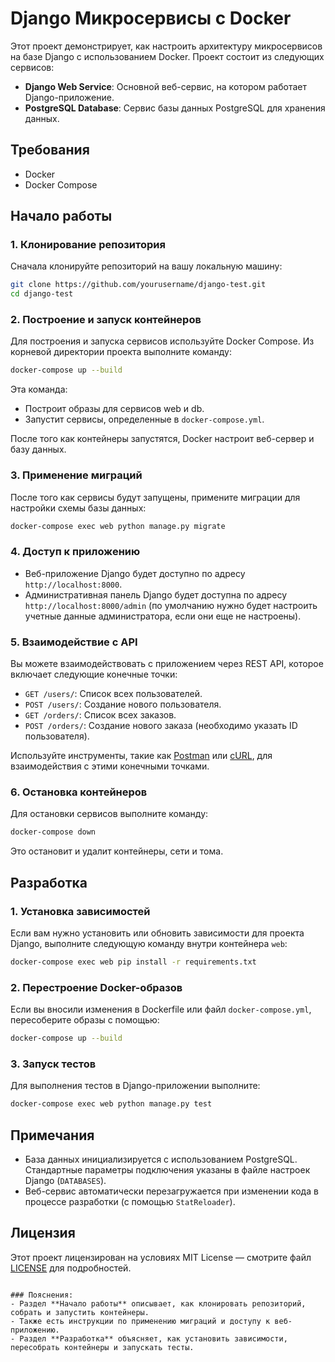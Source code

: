 # Django Микросервисы с Docker

Этот проект демонстрирует, как настроить архитектуру микросервисов на базе Django с использованием Docker. Проект состоит из следующих сервисов:

- **Django Web Service**: Основной веб-сервис, на котором работает Django-приложение.
- **PostgreSQL Database**: Сервис базы данных PostgreSQL для хранения данных.

## Требования

- Docker
- Docker Compose

## Начало работы

### 1. Клонирование репозитория

Сначала клонируйте репозиторий на вашу локальную машину:

```bash
git clone https://github.com/yourusername/django-test.git
cd django-test
```

### 2. Построение и запуск контейнеров

Для построения и запуска сервисов используйте Docker Compose. Из корневой директории проекта выполните команду:

```bash
docker-compose up --build
```

Эта команда:
- Построит образы для сервисов web и db.
- Запустит сервисы, определенные в `docker-compose.yml`.

После того как контейнеры запустятся, Docker настроит веб-сервер и базу данных.

### 3. Применение миграций

После того как сервисы будут запущены, примените миграции для настройки схемы базы данных:

```bash
docker-compose exec web python manage.py migrate
```

### 4. Доступ к приложению

- Веб-приложение Django будет доступно по адресу `http://localhost:8000`.
- Административная панель Django будет доступна по адресу `http://localhost:8000/admin` (по умолчанию нужно будет настроить учетные данные администратора, если они еще не настроены).

### 5. Взаимодействие с API

Вы можете взаимодействовать с приложением через REST API, которое включает следующие конечные точки:

- `GET /users/`: Список всех пользователей.
- `POST /users/`: Создание нового пользователя.
- `GET /orders/`: Список всех заказов.
- `POST /orders/`: Создание нового заказа (необходимо указать ID пользователя).

Используйте инструменты, такие как [Postman](https://www.postman.com/) или [cURL](https://curl.se/), для взаимодействия с этими конечными точками.

### 6. Остановка контейнеров

Для остановки сервисов выполните команду:

```bash
docker-compose down
```

Это остановит и удалит контейнеры, сети и тома.

## Разработка

### 1. Установка зависимостей

Если вам нужно установить или обновить зависимости для проекта Django, выполните следующую команду внутри контейнера `web`:

```bash
docker-compose exec web pip install -r requirements.txt
```

### 2. Перестроение Docker-образов

Если вы вносили изменения в Dockerfile или файл `docker-compose.yml`, пересоберите образы с помощью:

```bash
docker-compose up --build
```

### 3. Запуск тестов

Для выполнения тестов в Django-приложении выполните:

```bash
docker-compose exec web python manage.py test
```

## Примечания

- База данных инициализируется с использованием PostgreSQL. Стандартные параметры подключения указаны в файле настроек Django (`DATABASES`).
- Веб-сервис автоматически перезагружается при изменении кода в процессе разработки (с помощью `StatReloader`).

## Лицензия

Этот проект лицензирован на условиях MIT License — смотрите файл [LICENSE](LICENSE) для подробностей.
```

### Пояснения:
- Раздел **Начало работы** описывает, как клонировать репозиторий, собрать и запустить контейнеры.
- Также есть инструкции по применению миграций и доступу к веб-приложению.
- Раздел **Разработка** объясняет, как установить зависимости, пересобрать контейнеры и запускать тесты.
